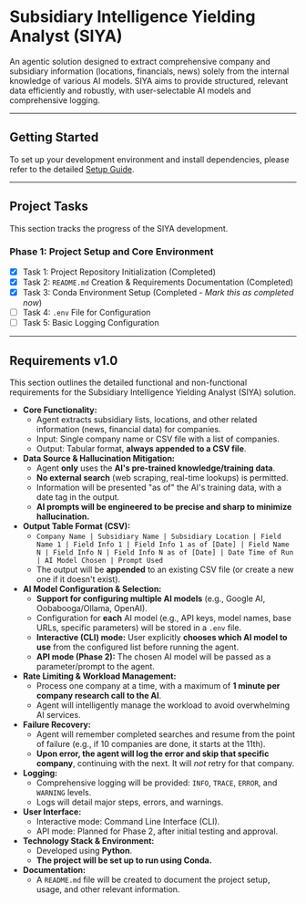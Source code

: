 

# Subsidiary Intelligence Yielding Analyst (SIYA)

An agentic solution designed to extract comprehensive company and subsidiary information (locations, financials, news) solely from the internal knowledge of various AI models. SIYA aims to provide structured, relevant data efficiently and robustly, with user-selectable AI models and comprehensive logging.

---

## Getting Started

To set up your development environment and install dependencies, please refer to the detailed [Setup Guide](SETUP.md).

---

## Project Tasks

This section tracks the progress of the SIYA development.

### Phase 1: Project Setup and Core Environment

* [x] Task 1: Project Repository Initialization (Completed)
* [x] Task 2: `README.md` Creation & Requirements Documentation (Completed)
* [x] Task 3: Conda Environment Setup (Completed - *Mark this as completed now*)
* [ ] Task 4: `.env` File for Configuration
* [ ] Task 5: Basic Logging Configuration

---

## Requirements v1.0

This section outlines the detailed functional and non-functional requirements for the Subsidiary Intelligence Yielding Analyst (SIYA) solution.

* **Core Functionality:**
    * Agent extracts subsidiary lists, locations, and other related information (news, financial data) for companies.
    * Input: Single company name or CSV file with a list of companies.
    * Output: Tabular format, **always appended to a CSV file**.
* **Data Source & Hallucination Mitigation:**
    * Agent **only** uses the **AI's pre-trained knowledge/training data**.
    * **No external search** (web scraping, real-time lookups) is permitted.
    * Information will be presented "as of" the AI's training data, with a date tag in the output.
    * **AI prompts will be engineered to be precise and sharp to minimize hallucination.**
* **Output Table Format (CSV):**
    * `Company Name | Subsidiary Name | Subsidiary Location | Field Name 1 | Field Info 1 | Field Info 1 as of [Date] | Field Name N | Field Info N | Field Info N as of [Date] | Date Time of Run | AI Model Chosen | Prompt Used`
    * The output will be **appended** to an existing CSV file (or create a new one if it doesn't exist).
* **AI Model Configuration & Selection:**
    * **Support for configuring multiple AI models** (e.g., Google AI, Oobabooga/Ollama, OpenAI).
    * Configuration for **each** AI model (e.g., API keys, model names, base URLs, specific parameters) will be stored in a `.env` file.
    * **Interactive (CLI) mode:** User explicitly **chooses which AI model to use** from the configured list before running the agent.
    * **API mode (Phase 2):** The chosen AI model will be passed as a parameter/prompt to the agent.
* **Rate Limiting & Workload Management:**
    * Process one company at a time, with a maximum of **1 minute per company research call to the AI**.
    * Agent will intelligently manage the workload to avoid overwhelming AI services.
* **Failure Recovery:**
    * Agent will remember completed searches and resume from the point of failure (e.g., if 10 companies are done, it starts at the 11th).
    * **Upon error, the agent will log the error and skip that specific company**, continuing with the next. It will *not* retry for that company.
* **Logging:**
    * Comprehensive logging will be provided: `INFO`, `TRACE`, `ERROR`, and `WARNING` levels.
    * Logs will detail major steps, errors, and warnings.
* **User Interface:**
    * Interactive mode: Command Line Interface (CLI).
    * API mode: Planned for Phase 2, after initial testing and approval.
* **Technology Stack & Environment:**
    * Developed using **Python**.
    * **The project will be set up to run using Conda.**
* **Documentation:**
    * A `README.md` file will be created to document the project setup, usage, and other relevant information.